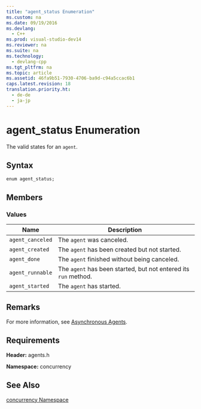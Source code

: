 ```yaml
---
title: "agent_status Enumeration"
ms.custom: na
ms.date: 09/19/2016
ms.devlang: 
  - C++
ms.prod: visual-studio-dev14
ms.reviewer: na
ms.suite: na
ms.technology: 
  - devlang-cpp
ms.tgt_pltfrm: na
ms.topic: article
ms.assetid: 46fa9b51-7930-4706-ba9d-c94a5ccac6b1
caps.latest.revision: 18
translation.priority.ht: 
  - de-de
  - ja-jp
---
```

# agent_status Enumeration
The valid states for an `agent`.  
  
## Syntax  
  
```  
enum agent_status;  
```  
  
## Members  
  
### Values  
  
|Name|Description|  
|----------|-----------------|  
|`agent_canceled`|The `agent` was canceled.|  
|`agent_created`|The `agent` has been created but not started.|  
|`agent_done`|The `agent` finished without being canceled.|  
|`agent_runnable`|The `agent` has been started, but not entered its `run` method.|  
|`agent_started`|The `agent` has started.|  
  
## Remarks  
 For more information, see [Asynchronous Agents](../vs140/Asynchronous-Agents.md).  
  
## Requirements  
 **Header:** agents.h  
  
 **Namespace:** concurrency  
  
## See Also  
 [concurrency Namespace](../vs140/concurrency-Namespace.md)